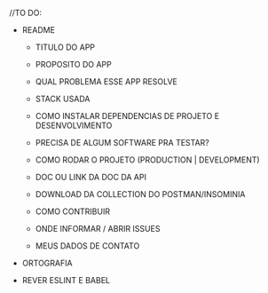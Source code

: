 
//TO DO:
- README
    - TITULO DO APP

    - PROPOSITO DO APP
    - QUAL PROBLEMA ESSE APP RESOLVE

    - STACK USADA
    - COMO INSTALAR DEPENDENCIAS DE PROJETO E DESENVOLVIMENTO
    - PRECISA DE ALGUM SOFTWARE PRA TESTAR?
    - COMO RODAR O PROJETO (PRODUCTION | DEVELOPMENT)

    - DOC OU LINK DA DOC DA API
    - DOWNLOAD DA COLLECTION DO POSTMAN/INSOMINIA

    - COMO CONTRIBUIR
    - ONDE INFORMAR / ABRIR ISSUES

    - MEUS DADOS DE CONTATO

- ORTOGRAFIA
- REVER ESLINT E BABEL